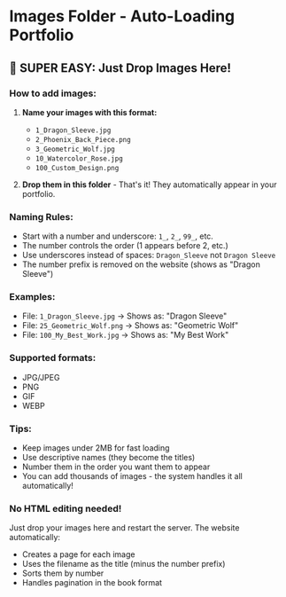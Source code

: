 # Images Folder - Auto-Loading Portfolio

## 🚀 SUPER EASY: Just Drop Images Here!

### How to add images:

1. **Name your images with this format:**
   - `1_Dragon_Sleeve.jpg` 
   - `2_Phoenix_Back_Piece.png`
   - `3_Geometric_Wolf.jpg`
   - `10_Watercolor_Rose.jpg`
   - `100_Custom_Design.png`

2. **Drop them in this folder** - That's it! They automatically appear in your portfolio.

### Naming Rules:
- Start with a number and underscore: `1_`, `2_`, `99_`, etc.
- The number controls the order (1 appears before 2, etc.)
- Use underscores instead of spaces: `Dragon_Sleeve` not `Dragon Sleeve`
- The number prefix is removed on the website (shows as "Dragon Sleeve")

### Examples:
- File: `1_Dragon_Sleeve.jpg` → Shows as: "Dragon Sleeve"
- File: `25_Geometric_Wolf.png` → Shows as: "Geometric Wolf"
- File: `100_My_Best_Work.jpg` → Shows as: "My Best Work"

### Supported formats:
- JPG/JPEG
- PNG
- GIF
- WEBP

### Tips:
- Keep images under 2MB for fast loading
- Use descriptive names (they become the titles)
- Number them in the order you want them to appear
- You can add thousands of images - the system handles it all automatically!

### No HTML editing needed! 
Just drop your images here and restart the server. The website automatically:
- Creates a page for each image
- Uses the filename as the title (minus the number prefix)
- Sorts them by number
- Handles pagination in the book format